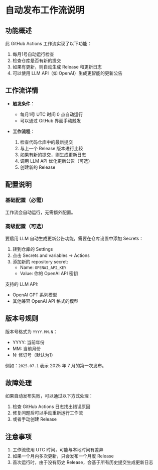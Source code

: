 # 自动发布工作流说明

## 功能概述

此 GitHub Actions 工作流实现了以下功能：

1. 每月1号自动运行检查
2. 检查仓库是否有新的提交
3. 如果有更新，则自动生成 Release 和更新日志
4. 可以使用 LLM API（如 OpenAI）生成更智能的更新公告

## 工作流详情

- **触发条件**：
  - 每月1号 UTC 时间 0 点自动运行
  - 可以通过 GitHub 界面手动触发

- **工作流程**：
  1. 检查代码仓库中的最新提交
  2. 与上一个 Release 版本进行比较
  3. 如果有新的提交，则生成更新日志
  4. 调用 LLM API 优化更新公告（可选）
  5. 创建新的 Release

## 配置说明

### 基础配置（必需）

工作流会自动运行，无需额外配置。

### 高级配置（可选）

要启用 LLM 自动生成更新公告功能，需要在仓库设置中添加 Secrets：

1. 转到仓库的 Settings
2. 点击 Secrets and variables → Actions
3. 添加新的 repository secret:
   - Name: `OPENAI_API_KEY`
   - Value: 你的 OpenAI API 密钥

支持的 LLM API:
- OpenAI GPT 系列模型
- 其他兼容 OpenAI API 格式的模型

## 版本号规则

版本号格式为 `YYYY.MM.N`：
- YYYY: 当前年份
- MM: 当前月份
- N: 修订号（默认为1）

例如：`2025.07.1` 表示 2025 年 7 月的第一次发布。

## 故障处理

如果自动发布失败，可以通过以下方式处理：

1. 检查 GitHub Actions 日志找出错误原因
2. 修复问题后可以手动重新运行工作流
3. 或者手动创建 Release

## 注意事项

1. 工作流使用 UTC 时间，可能与本地时间有差异
2. 如果一个月内多次更新，只会发布一个月度 Release
3. 首次运行时，由于没有历史 Release，会基于所有历史提交生成更新日志
